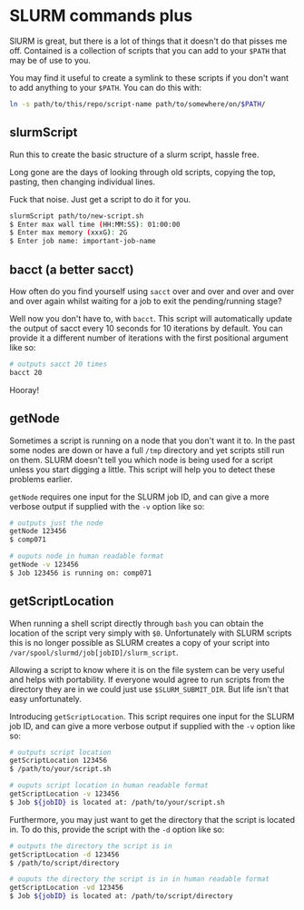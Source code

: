 # SLURM commands plus

SlURM is great, but there is a lot of things that it doesn't do that pisses me
off. Contained is a collection of scripts that you can add to your `$PATH` that
may be of use to you.

You may find it useful to create a symlink to these scripts if you don't want
to add anything to your `$PATH`. You can do this with:

```bash
ln -s path/to/this/repo/script-name path/to/somewhere/on/$PATH/
```

## slurmScript

Run this to create the basic structure of a slurm script, hassle free.

Long gone are the days of looking through old scripts, copying the top, 
pasting, then changing individual lines.

Fuck that noise. Just get a script to do it for you.

```bash
slurmScript path/to/new-script.sh
$ Enter max wall time (HH:MM:SS): 01:00:00
$ Enter max memory (xxxG): 2G
$ Enter job name: important-job-name
```

## bacct (a better sacct)

How often do you find yourself using `sacct` over and over and over and over 
and over again whilst waiting for a job to exit the pending/running stage?

Well now you don't have to, with `bacct`. This script will automatically
update the output of sacct every 10 seconds for 10 iterations by default. You
can provide it a different number of iterations with the first positional
argument like so:

```bash
# outputs sacct 20 times
bacct 20
```

Hooray!

## getNode

Sometimes a script is running on a node that you don't want it to. In the past
some nodes are down or have a full `/tmp` directory and yet scripts still run
on them. SLURM doesn't tell you which node is being used for a script unless
you start digging a little. This script will help you to detect these problems
earlier.

`getNode` requires one input for the SLURM job ID, and can give a more verbose
output if supplied with the `-v` option like so:

```bash
# outputs just the node
getNode 123456
$ comp071

# ouputs node in human readable format
getNode -v 123456
$ Job 123456 is running on: comp071
```

## getScriptLocation

When running a shell script directly through `bash` you can obtain the location
of the script very simply with `$0`. Unfortunately with SLURM scripts this is
no longer possible as SLURM creates a copy of your script into 
`/var/spool/slurmd/job[jobID]/slurm_script`.

Allowing a script to know where it is on the file system can be very useful
and helps with portability. If everyone would agree to run scripts from the
directory they are in we could just use `$SLURM_SUBMIT_DIR`. But life isn't
that easy unfortunately. 

Introducing `getScriptLocation`. This script requires one input for the SLURM
job ID, and can give a more verbose output if supplied with the `-v` option
like so:

```bash
# outputs script location
getScriptLocation 123456
$ /path/to/your/script.sh

# ouputs script location in human readable format
getScriptLocation -v 123456
$ Job ${jobID} is located at: /path/to/your/script.sh
```

Furthermore, you may just want to get the directory that the script is located
in. To do this, provide the script with the `-d` option like so:

```bash
# outputs the directory the script is in
getScriptLocation -d 123456
$ /path/to/script/directory

# ouputs the directory the script is in in human readable format
getScriptLocation -vd 123456
$ Job ${jobID} is located at: /path/to/script/directory
```
